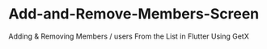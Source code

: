 # Add-and-Remove-Members-Screen
Adding &amp; Removing Members / users From the List in Flutter Using GetX

